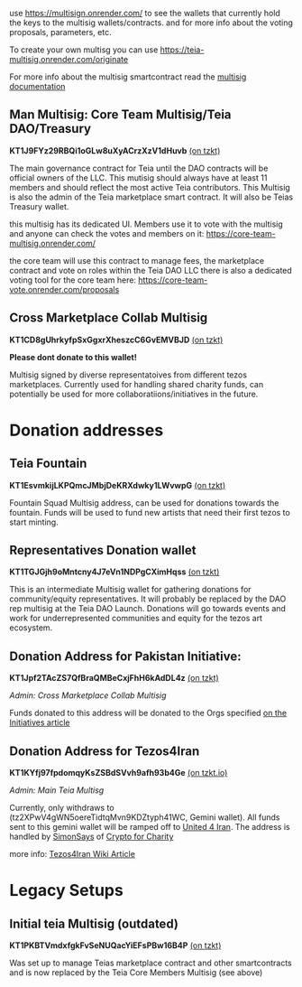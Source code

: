 use https://multisign.onrender.com/ to see the wallets that currently hold the keys to the multisig wallets/contracts.
and for more info about the voting proposals, parameters, etc.

To create your own multisg you can use https://teia-multisig.onrender.com/originate

For more info about the multisig smartcontract read the [multisig documentation](https://github.com/jagracar/multisign-app/blob/main/documentation.md)


## Man Multisig: Core Team Multisig/Teia DAO/Treasury

**KT1J9FYz29RBQi1oGLw8uXyACrzXzV1dHuvb** [(on tzkt)](https://mainnet.tzkt.io/KT1J9FYz29RBQi1oGLw8uXyACrzXzV1dHuvb)

The main governance contract for Teia until the DAO contracts will be official owners of the LLC.
This mutisig should always have at least 11 members and should reflect the most active Teia contributors.
This Multisig is also the admin of the Teia marketplace smart contract. It will also be Teias Treasury wallet.

this multisig has its dedicated UI. Members use it to vote with the multisig and anyone can check the votes and members on it:
https://core-team-multisig.onrender.com/

the core team will use this contract to manage fees, the marketplace contract and vote on roles within the Teia DAO LLC
there is also a dedicated voting tool for the core team here: https://core-team-vote.onrender.com/proposals


## Cross Marketplace Collab Multisig

**KT1CD8gUhrkyfpSxGgxrXheszcC6GvEMVBJD** [(on tzkt)](https://tzkt.io/KT1CD8gUhrkyfpSxGgxrXheszcC6GvEMVBJD)

**Please dont donate to this wallet!**

Multisig signed by diverse representatoives from different tezos marketplaces. Currently used for handling shared charity funds, can potentially be used for more collaboratiions/initiatives in the future.


# Donation addresses 

## Teia Fountain

**KT1EsvmkijLKPQmcJMbjDeKRXdwky1LWvwpG** [(on tzkt)](https://tzkt.io/KT1EsvmkijLKPQmcJMbjDeKRXdwky1LWvwpG)

Fountain Squad Multisig address, can be used for donations towards the fountain. Funds will be used to fund new artists that need their first tezos to start minting.


## Representatives Donation wallet

**KT1TGJGjh9oMntcny4J7eVn1NDPgCXimHqss** [(on tzkt)](https://tzkt.io/KT1TGJGjh9oMntcny4J7eVn1NDPgCXimHqss)

This is an intermediate Multisig wallet for gathering donations for community/equity representatives.
It will probably be replaced by the DAO rep multisig at the Teia DAO Launch.
Donations will go towards events and work for underrepresented communities and equity for the tezos art ecosystem.


## Donation Address for Pakistan Initiative: 

**KT1Jpf2TAcZS7QfBraQMBeCxjFhH6kAdDL4z** [(on tzkt)](https://tzkt.io/KT1Jpf2TAcZS7QfBraQMBeCxjFhH6kAdDL4z/entrypoints)

*Admin: Cross Marketplace Collab Multisig*

Funds donated to this address will be donated to the Orgs specified [on the Initiatives article](https://github.com/teia-community/teia-docs/wiki/Pakistan-Fundraiser#which-organisations-get-supported-and-how)


## Donation Address for Tezos4Iran 

**KT1KYfj97fpdomqyKsZSBdSVvh9afh93b4Ge** [(on tzkt.io)](https://tzkt.io/KT1KYfj97fpdomqyKsZSBdSVvh9afh93b4Ge/entrypoints)

*Admin: Main Teia Multisg*

Currently, only withdraws to (tz2XPwV4gWN5oereTidtqMvn9KDZtyph41WC, Gemini wallet). All funds sent to this gemini wallet will be ramped off to [United 4 Iran](https://united4iran.org/en/who-we-are.html). The address is handled by [SimonSays](https://twitter.com/0xSimonSays) of [Crypto for Charity](https://www.cryptoforcharity.io/donate-crypto)

more info: [Tezos4Iran Wiki Article](https://github.com/teia-community/teia-docs/wiki/Tezos-for-Iran)



# Legacy Setups

## Initial teia Multisig (outdated)

**KT1PKBTVmdxfgkFvSeNUQacYiEFsPBw16B4P** [(on tzkt)](https://tzkt.io/KT1PKBTVmdxfgkFvSeNUQacYiEFsPBw16B4P)

Was set up to manage Teias marketplace contract and other smartcontracts and is now replaced by the Teia Core Members Multisig (see above)


